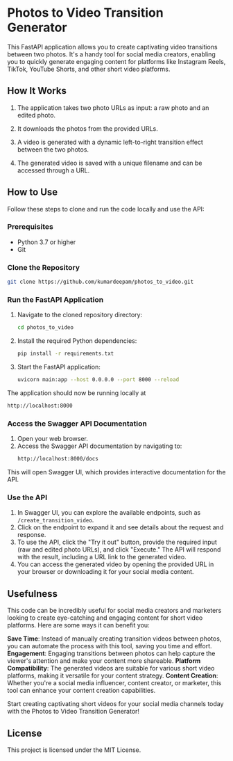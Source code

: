 # Photos to Video Transition Generator

This FastAPI application allows you to create captivating video transitions between two photos. It's a handy tool for social media creators, enabling you to quickly generate engaging content for platforms like Instagram Reels, TikTok, YouTube Shorts, and other short video platforms.

## How It Works

1. The application takes two photo URLs as input: a raw photo and an edited photo.

2. It downloads the photos from the provided URLs.

3. A video is generated with a dynamic left-to-right transition effect between the two photos.

4. The generated video is saved with a unique filename and can be accessed through a URL.

## How to Use

Follow these steps to clone and run the code locally and use the API:

### Prerequisites

- Python 3.7 or higher
- Git

### Clone the Repository

```bash
git clone https://github.com/kumardeepam/photos_to_video.git

```

### Run the FastAPI Application

1.  Navigate to the cloned repository directory:

    ```bash
    cd photos_to_video
    ```

2.  Install the required Python dependencies:

    ```bash
    pip install -r requirements.txt
    ```

3.  Start the FastAPI application:
    ```bash
    uvicorn main:app --host 0.0.0.0 --port 8000 --reload
    ```

The application should now be running locally at

```bash
http://localhost:8000
```

### Access the Swagger API Documentation

1.  Open your web browser.
2.  Access the Swagger API documentation by navigating to:
    ```bash
    http://localhost:8000/docs
    ```

This will open Swagger UI, which provides interactive documentation for
the API.

### Use the API

1.  In Swagger UI, you can explore the available endpoints, such as
    `/create_transition_video`.
2.  Click on the endpoint to expand it and see details about the request
    and response.
3.  To use the API, click the \"Try it out\" button, provide the
    required input (raw and edited photo URLs), and click \"Execute.\"
    The API will respond with the result, including a URL link to the
    generated video.
4.  You can access the generated video by opening the provided URL in
    your browser or downloading it for your social media content.

## Usefulness

This code can be incredibly useful for social media creators and
marketers looking to create eye-catching and engaging content for short
video platforms. Here are some ways it can benefit you:

**Save Time**: Instead of manually creating transition videos
between photos, you can automate the process with this tool, saving
you time and effort.
**Engagement**: Engaging transitions between photos can help capture
the viewer\'s attention and make your content more shareable.
**Platform Compatibility**: The generated videos are suitable for
various short video platforms, making it versatile for your content
strategy.
**Content Creation**: Whether you\'re a social media influencer,
content creator, or marketer, this tool can enhance your content
creation capabilities.

Start creating captivating short videos for your social media channels
today with the Photos to Video Transition Generator!

## License

This project is licensed under the MIT License.
